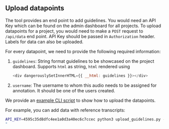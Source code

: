 ## Upload datapoints

The tool provides an end point to add guidelines. You would need an API Key which can be found on the admin dashboard for all projects. To upload datapoints for a project, you would need to make a `POST` request to `/api/data` end point. API Key should be passed in `Authorization` header. Labels for data can also be uploaded.

For every datapoint, we need to provide the following required information:

1. `guidelines`: String format guidelines to be showcased on the project dashboard. Supports `html` as string, `html` rendered using

   ```js
   <div dangerouslySetInnerHTML={{ __html: guidelines }}></div>
   ```

2. `username`: The username to whom this audio needs to be assigned for annotation. It should be one of the users created.

We provide an [example CLI script](../../examples/upload_data/upload_guidelines.py) to show how to upload the datapoints.

For example, you can add data with reference transcripts:

```sh
API_KEY=4595c35d8dfc4ee1a0d3a40ec6c7ccec python3 upload_guidelines.py --host localhost --port 5000 --guidelines "<p>Sample Guidelines for this project.</p><iframe width='560' height='315' src='https://www.youtube.com/watch?v=dQw4w9WgXcQ' frameborder='0' allowfullscreen></iframe>
"
```
